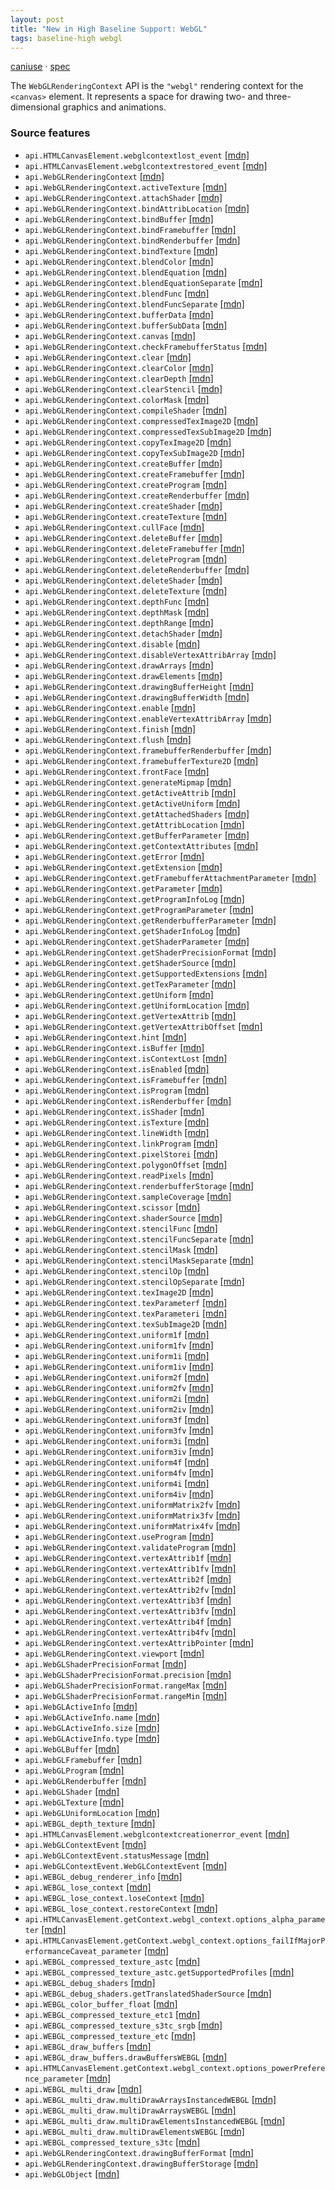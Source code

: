 ```yaml
---
layout: post
title: "New in High Baseline Support: WebGL"
tags: baseline-high webgl
---
```


[caniuse](https://caniuse.com/?search=webgl) · [spec](https://registry.khronos.org/webgl/specs/latest/1.0/)

The `WebGLRenderingContext` API is the `"webgl"` rendering context for the `<canvas>` element. It represents a space for drawing two- and three-dimensional graphics and animations.

### Source features

- ``api.HTMLCanvasElement.webglcontextlost_event`` [[mdn]](https://https://developer.mozilla.org/en-US/search?q=api.HTMLCanvasElement.webglcontextlost_event)
- ``api.HTMLCanvasElement.webglcontextrestored_event`` [[mdn]](https://https://developer.mozilla.org/en-US/search?q=api.HTMLCanvasElement.webglcontextrestored_event)
- ``api.WebGLRenderingContext`` [[mdn]](https://https://developer.mozilla.org/en-US/search?q=api.WebGLRenderingContext)
- ``api.WebGLRenderingContext.activeTexture`` [[mdn]](https://https://developer.mozilla.org/en-US/search?q=api.WebGLRenderingContext.activeTexture)
- ``api.WebGLRenderingContext.attachShader`` [[mdn]](https://https://developer.mozilla.org/en-US/search?q=api.WebGLRenderingContext.attachShader)
- ``api.WebGLRenderingContext.bindAttribLocation`` [[mdn]](https://https://developer.mozilla.org/en-US/search?q=api.WebGLRenderingContext.bindAttribLocation)
- ``api.WebGLRenderingContext.bindBuffer`` [[mdn]](https://https://developer.mozilla.org/en-US/search?q=api.WebGLRenderingContext.bindBuffer)
- ``api.WebGLRenderingContext.bindFramebuffer`` [[mdn]](https://https://developer.mozilla.org/en-US/search?q=api.WebGLRenderingContext.bindFramebuffer)
- ``api.WebGLRenderingContext.bindRenderbuffer`` [[mdn]](https://https://developer.mozilla.org/en-US/search?q=api.WebGLRenderingContext.bindRenderbuffer)
- ``api.WebGLRenderingContext.bindTexture`` [[mdn]](https://https://developer.mozilla.org/en-US/search?q=api.WebGLRenderingContext.bindTexture)
- ``api.WebGLRenderingContext.blendColor`` [[mdn]](https://https://developer.mozilla.org/en-US/search?q=api.WebGLRenderingContext.blendColor)
- ``api.WebGLRenderingContext.blendEquation`` [[mdn]](https://https://developer.mozilla.org/en-US/search?q=api.WebGLRenderingContext.blendEquation)
- ``api.WebGLRenderingContext.blendEquationSeparate`` [[mdn]](https://https://developer.mozilla.org/en-US/search?q=api.WebGLRenderingContext.blendEquationSeparate)
- ``api.WebGLRenderingContext.blendFunc`` [[mdn]](https://https://developer.mozilla.org/en-US/search?q=api.WebGLRenderingContext.blendFunc)
- ``api.WebGLRenderingContext.blendFuncSeparate`` [[mdn]](https://https://developer.mozilla.org/en-US/search?q=api.WebGLRenderingContext.blendFuncSeparate)
- ``api.WebGLRenderingContext.bufferData`` [[mdn]](https://https://developer.mozilla.org/en-US/search?q=api.WebGLRenderingContext.bufferData)
- ``api.WebGLRenderingContext.bufferSubData`` [[mdn]](https://https://developer.mozilla.org/en-US/search?q=api.WebGLRenderingContext.bufferSubData)
- ``api.WebGLRenderingContext.canvas`` [[mdn]](https://https://developer.mozilla.org/en-US/search?q=api.WebGLRenderingContext.canvas)
- ``api.WebGLRenderingContext.checkFramebufferStatus`` [[mdn]](https://https://developer.mozilla.org/en-US/search?q=api.WebGLRenderingContext.checkFramebufferStatus)
- ``api.WebGLRenderingContext.clear`` [[mdn]](https://https://developer.mozilla.org/en-US/search?q=api.WebGLRenderingContext.clear)
- ``api.WebGLRenderingContext.clearColor`` [[mdn]](https://https://developer.mozilla.org/en-US/search?q=api.WebGLRenderingContext.clearColor)
- ``api.WebGLRenderingContext.clearDepth`` [[mdn]](https://https://developer.mozilla.org/en-US/search?q=api.WebGLRenderingContext.clearDepth)
- ``api.WebGLRenderingContext.clearStencil`` [[mdn]](https://https://developer.mozilla.org/en-US/search?q=api.WebGLRenderingContext.clearStencil)
- ``api.WebGLRenderingContext.colorMask`` [[mdn]](https://https://developer.mozilla.org/en-US/search?q=api.WebGLRenderingContext.colorMask)
- ``api.WebGLRenderingContext.compileShader`` [[mdn]](https://https://developer.mozilla.org/en-US/search?q=api.WebGLRenderingContext.compileShader)
- ``api.WebGLRenderingContext.compressedTexImage2D`` [[mdn]](https://https://developer.mozilla.org/en-US/search?q=api.WebGLRenderingContext.compressedTexImage2D)
- ``api.WebGLRenderingContext.compressedTexSubImage2D`` [[mdn]](https://https://developer.mozilla.org/en-US/search?q=api.WebGLRenderingContext.compressedTexSubImage2D)
- ``api.WebGLRenderingContext.copyTexImage2D`` [[mdn]](https://https://developer.mozilla.org/en-US/search?q=api.WebGLRenderingContext.copyTexImage2D)
- ``api.WebGLRenderingContext.copyTexSubImage2D`` [[mdn]](https://https://developer.mozilla.org/en-US/search?q=api.WebGLRenderingContext.copyTexSubImage2D)
- ``api.WebGLRenderingContext.createBuffer`` [[mdn]](https://https://developer.mozilla.org/en-US/search?q=api.WebGLRenderingContext.createBuffer)
- ``api.WebGLRenderingContext.createFramebuffer`` [[mdn]](https://https://developer.mozilla.org/en-US/search?q=api.WebGLRenderingContext.createFramebuffer)
- ``api.WebGLRenderingContext.createProgram`` [[mdn]](https://https://developer.mozilla.org/en-US/search?q=api.WebGLRenderingContext.createProgram)
- ``api.WebGLRenderingContext.createRenderbuffer`` [[mdn]](https://https://developer.mozilla.org/en-US/search?q=api.WebGLRenderingContext.createRenderbuffer)
- ``api.WebGLRenderingContext.createShader`` [[mdn]](https://https://developer.mozilla.org/en-US/search?q=api.WebGLRenderingContext.createShader)
- ``api.WebGLRenderingContext.createTexture`` [[mdn]](https://https://developer.mozilla.org/en-US/search?q=api.WebGLRenderingContext.createTexture)
- ``api.WebGLRenderingContext.cullFace`` [[mdn]](https://https://developer.mozilla.org/en-US/search?q=api.WebGLRenderingContext.cullFace)
- ``api.WebGLRenderingContext.deleteBuffer`` [[mdn]](https://https://developer.mozilla.org/en-US/search?q=api.WebGLRenderingContext.deleteBuffer)
- ``api.WebGLRenderingContext.deleteFramebuffer`` [[mdn]](https://https://developer.mozilla.org/en-US/search?q=api.WebGLRenderingContext.deleteFramebuffer)
- ``api.WebGLRenderingContext.deleteProgram`` [[mdn]](https://https://developer.mozilla.org/en-US/search?q=api.WebGLRenderingContext.deleteProgram)
- ``api.WebGLRenderingContext.deleteRenderbuffer`` [[mdn]](https://https://developer.mozilla.org/en-US/search?q=api.WebGLRenderingContext.deleteRenderbuffer)
- ``api.WebGLRenderingContext.deleteShader`` [[mdn]](https://https://developer.mozilla.org/en-US/search?q=api.WebGLRenderingContext.deleteShader)
- ``api.WebGLRenderingContext.deleteTexture`` [[mdn]](https://https://developer.mozilla.org/en-US/search?q=api.WebGLRenderingContext.deleteTexture)
- ``api.WebGLRenderingContext.depthFunc`` [[mdn]](https://https://developer.mozilla.org/en-US/search?q=api.WebGLRenderingContext.depthFunc)
- ``api.WebGLRenderingContext.depthMask`` [[mdn]](https://https://developer.mozilla.org/en-US/search?q=api.WebGLRenderingContext.depthMask)
- ``api.WebGLRenderingContext.depthRange`` [[mdn]](https://https://developer.mozilla.org/en-US/search?q=api.WebGLRenderingContext.depthRange)
- ``api.WebGLRenderingContext.detachShader`` [[mdn]](https://https://developer.mozilla.org/en-US/search?q=api.WebGLRenderingContext.detachShader)
- ``api.WebGLRenderingContext.disable`` [[mdn]](https://https://developer.mozilla.org/en-US/search?q=api.WebGLRenderingContext.disable)
- ``api.WebGLRenderingContext.disableVertexAttribArray`` [[mdn]](https://https://developer.mozilla.org/en-US/search?q=api.WebGLRenderingContext.disableVertexAttribArray)
- ``api.WebGLRenderingContext.drawArrays`` [[mdn]](https://https://developer.mozilla.org/en-US/search?q=api.WebGLRenderingContext.drawArrays)
- ``api.WebGLRenderingContext.drawElements`` [[mdn]](https://https://developer.mozilla.org/en-US/search?q=api.WebGLRenderingContext.drawElements)
- ``api.WebGLRenderingContext.drawingBufferHeight`` [[mdn]](https://https://developer.mozilla.org/en-US/search?q=api.WebGLRenderingContext.drawingBufferHeight)
- ``api.WebGLRenderingContext.drawingBufferWidth`` [[mdn]](https://https://developer.mozilla.org/en-US/search?q=api.WebGLRenderingContext.drawingBufferWidth)
- ``api.WebGLRenderingContext.enable`` [[mdn]](https://https://developer.mozilla.org/en-US/search?q=api.WebGLRenderingContext.enable)
- ``api.WebGLRenderingContext.enableVertexAttribArray`` [[mdn]](https://https://developer.mozilla.org/en-US/search?q=api.WebGLRenderingContext.enableVertexAttribArray)
- ``api.WebGLRenderingContext.finish`` [[mdn]](https://https://developer.mozilla.org/en-US/search?q=api.WebGLRenderingContext.finish)
- ``api.WebGLRenderingContext.flush`` [[mdn]](https://https://developer.mozilla.org/en-US/search?q=api.WebGLRenderingContext.flush)
- ``api.WebGLRenderingContext.framebufferRenderbuffer`` [[mdn]](https://https://developer.mozilla.org/en-US/search?q=api.WebGLRenderingContext.framebufferRenderbuffer)
- ``api.WebGLRenderingContext.framebufferTexture2D`` [[mdn]](https://https://developer.mozilla.org/en-US/search?q=api.WebGLRenderingContext.framebufferTexture2D)
- ``api.WebGLRenderingContext.frontFace`` [[mdn]](https://https://developer.mozilla.org/en-US/search?q=api.WebGLRenderingContext.frontFace)
- ``api.WebGLRenderingContext.generateMipmap`` [[mdn]](https://https://developer.mozilla.org/en-US/search?q=api.WebGLRenderingContext.generateMipmap)
- ``api.WebGLRenderingContext.getActiveAttrib`` [[mdn]](https://https://developer.mozilla.org/en-US/search?q=api.WebGLRenderingContext.getActiveAttrib)
- ``api.WebGLRenderingContext.getActiveUniform`` [[mdn]](https://https://developer.mozilla.org/en-US/search?q=api.WebGLRenderingContext.getActiveUniform)
- ``api.WebGLRenderingContext.getAttachedShaders`` [[mdn]](https://https://developer.mozilla.org/en-US/search?q=api.WebGLRenderingContext.getAttachedShaders)
- ``api.WebGLRenderingContext.getAttribLocation`` [[mdn]](https://https://developer.mozilla.org/en-US/search?q=api.WebGLRenderingContext.getAttribLocation)
- ``api.WebGLRenderingContext.getBufferParameter`` [[mdn]](https://https://developer.mozilla.org/en-US/search?q=api.WebGLRenderingContext.getBufferParameter)
- ``api.WebGLRenderingContext.getContextAttributes`` [[mdn]](https://https://developer.mozilla.org/en-US/search?q=api.WebGLRenderingContext.getContextAttributes)
- ``api.WebGLRenderingContext.getError`` [[mdn]](https://https://developer.mozilla.org/en-US/search?q=api.WebGLRenderingContext.getError)
- ``api.WebGLRenderingContext.getExtension`` [[mdn]](https://https://developer.mozilla.org/en-US/search?q=api.WebGLRenderingContext.getExtension)
- ``api.WebGLRenderingContext.getFramebufferAttachmentParameter`` [[mdn]](https://https://developer.mozilla.org/en-US/search?q=api.WebGLRenderingContext.getFramebufferAttachmentParameter)
- ``api.WebGLRenderingContext.getParameter`` [[mdn]](https://https://developer.mozilla.org/en-US/search?q=api.WebGLRenderingContext.getParameter)
- ``api.WebGLRenderingContext.getProgramInfoLog`` [[mdn]](https://https://developer.mozilla.org/en-US/search?q=api.WebGLRenderingContext.getProgramInfoLog)
- ``api.WebGLRenderingContext.getProgramParameter`` [[mdn]](https://https://developer.mozilla.org/en-US/search?q=api.WebGLRenderingContext.getProgramParameter)
- ``api.WebGLRenderingContext.getRenderbufferParameter`` [[mdn]](https://https://developer.mozilla.org/en-US/search?q=api.WebGLRenderingContext.getRenderbufferParameter)
- ``api.WebGLRenderingContext.getShaderInfoLog`` [[mdn]](https://https://developer.mozilla.org/en-US/search?q=api.WebGLRenderingContext.getShaderInfoLog)
- ``api.WebGLRenderingContext.getShaderParameter`` [[mdn]](https://https://developer.mozilla.org/en-US/search?q=api.WebGLRenderingContext.getShaderParameter)
- ``api.WebGLRenderingContext.getShaderPrecisionFormat`` [[mdn]](https://https://developer.mozilla.org/en-US/search?q=api.WebGLRenderingContext.getShaderPrecisionFormat)
- ``api.WebGLRenderingContext.getShaderSource`` [[mdn]](https://https://developer.mozilla.org/en-US/search?q=api.WebGLRenderingContext.getShaderSource)
- ``api.WebGLRenderingContext.getSupportedExtensions`` [[mdn]](https://https://developer.mozilla.org/en-US/search?q=api.WebGLRenderingContext.getSupportedExtensions)
- ``api.WebGLRenderingContext.getTexParameter`` [[mdn]](https://https://developer.mozilla.org/en-US/search?q=api.WebGLRenderingContext.getTexParameter)
- ``api.WebGLRenderingContext.getUniform`` [[mdn]](https://https://developer.mozilla.org/en-US/search?q=api.WebGLRenderingContext.getUniform)
- ``api.WebGLRenderingContext.getUniformLocation`` [[mdn]](https://https://developer.mozilla.org/en-US/search?q=api.WebGLRenderingContext.getUniformLocation)
- ``api.WebGLRenderingContext.getVertexAttrib`` [[mdn]](https://https://developer.mozilla.org/en-US/search?q=api.WebGLRenderingContext.getVertexAttrib)
- ``api.WebGLRenderingContext.getVertexAttribOffset`` [[mdn]](https://https://developer.mozilla.org/en-US/search?q=api.WebGLRenderingContext.getVertexAttribOffset)
- ``api.WebGLRenderingContext.hint`` [[mdn]](https://https://developer.mozilla.org/en-US/search?q=api.WebGLRenderingContext.hint)
- ``api.WebGLRenderingContext.isBuffer`` [[mdn]](https://https://developer.mozilla.org/en-US/search?q=api.WebGLRenderingContext.isBuffer)
- ``api.WebGLRenderingContext.isContextLost`` [[mdn]](https://https://developer.mozilla.org/en-US/search?q=api.WebGLRenderingContext.isContextLost)
- ``api.WebGLRenderingContext.isEnabled`` [[mdn]](https://https://developer.mozilla.org/en-US/search?q=api.WebGLRenderingContext.isEnabled)
- ``api.WebGLRenderingContext.isFramebuffer`` [[mdn]](https://https://developer.mozilla.org/en-US/search?q=api.WebGLRenderingContext.isFramebuffer)
- ``api.WebGLRenderingContext.isProgram`` [[mdn]](https://https://developer.mozilla.org/en-US/search?q=api.WebGLRenderingContext.isProgram)
- ``api.WebGLRenderingContext.isRenderbuffer`` [[mdn]](https://https://developer.mozilla.org/en-US/search?q=api.WebGLRenderingContext.isRenderbuffer)
- ``api.WebGLRenderingContext.isShader`` [[mdn]](https://https://developer.mozilla.org/en-US/search?q=api.WebGLRenderingContext.isShader)
- ``api.WebGLRenderingContext.isTexture`` [[mdn]](https://https://developer.mozilla.org/en-US/search?q=api.WebGLRenderingContext.isTexture)
- ``api.WebGLRenderingContext.lineWidth`` [[mdn]](https://https://developer.mozilla.org/en-US/search?q=api.WebGLRenderingContext.lineWidth)
- ``api.WebGLRenderingContext.linkProgram`` [[mdn]](https://https://developer.mozilla.org/en-US/search?q=api.WebGLRenderingContext.linkProgram)
- ``api.WebGLRenderingContext.pixelStorei`` [[mdn]](https://https://developer.mozilla.org/en-US/search?q=api.WebGLRenderingContext.pixelStorei)
- ``api.WebGLRenderingContext.polygonOffset`` [[mdn]](https://https://developer.mozilla.org/en-US/search?q=api.WebGLRenderingContext.polygonOffset)
- ``api.WebGLRenderingContext.readPixels`` [[mdn]](https://https://developer.mozilla.org/en-US/search?q=api.WebGLRenderingContext.readPixels)
- ``api.WebGLRenderingContext.renderbufferStorage`` [[mdn]](https://https://developer.mozilla.org/en-US/search?q=api.WebGLRenderingContext.renderbufferStorage)
- ``api.WebGLRenderingContext.sampleCoverage`` [[mdn]](https://https://developer.mozilla.org/en-US/search?q=api.WebGLRenderingContext.sampleCoverage)
- ``api.WebGLRenderingContext.scissor`` [[mdn]](https://https://developer.mozilla.org/en-US/search?q=api.WebGLRenderingContext.scissor)
- ``api.WebGLRenderingContext.shaderSource`` [[mdn]](https://https://developer.mozilla.org/en-US/search?q=api.WebGLRenderingContext.shaderSource)
- ``api.WebGLRenderingContext.stencilFunc`` [[mdn]](https://https://developer.mozilla.org/en-US/search?q=api.WebGLRenderingContext.stencilFunc)
- ``api.WebGLRenderingContext.stencilFuncSeparate`` [[mdn]](https://https://developer.mozilla.org/en-US/search?q=api.WebGLRenderingContext.stencilFuncSeparate)
- ``api.WebGLRenderingContext.stencilMask`` [[mdn]](https://https://developer.mozilla.org/en-US/search?q=api.WebGLRenderingContext.stencilMask)
- ``api.WebGLRenderingContext.stencilMaskSeparate`` [[mdn]](https://https://developer.mozilla.org/en-US/search?q=api.WebGLRenderingContext.stencilMaskSeparate)
- ``api.WebGLRenderingContext.stencilOp`` [[mdn]](https://https://developer.mozilla.org/en-US/search?q=api.WebGLRenderingContext.stencilOp)
- ``api.WebGLRenderingContext.stencilOpSeparate`` [[mdn]](https://https://developer.mozilla.org/en-US/search?q=api.WebGLRenderingContext.stencilOpSeparate)
- ``api.WebGLRenderingContext.texImage2D`` [[mdn]](https://https://developer.mozilla.org/en-US/search?q=api.WebGLRenderingContext.texImage2D)
- ``api.WebGLRenderingContext.texParameterf`` [[mdn]](https://https://developer.mozilla.org/en-US/search?q=api.WebGLRenderingContext.texParameterf)
- ``api.WebGLRenderingContext.texParameteri`` [[mdn]](https://https://developer.mozilla.org/en-US/search?q=api.WebGLRenderingContext.texParameteri)
- ``api.WebGLRenderingContext.texSubImage2D`` [[mdn]](https://https://developer.mozilla.org/en-US/search?q=api.WebGLRenderingContext.texSubImage2D)
- ``api.WebGLRenderingContext.uniform1f`` [[mdn]](https://https://developer.mozilla.org/en-US/search?q=api.WebGLRenderingContext.uniform1f)
- ``api.WebGLRenderingContext.uniform1fv`` [[mdn]](https://https://developer.mozilla.org/en-US/search?q=api.WebGLRenderingContext.uniform1fv)
- ``api.WebGLRenderingContext.uniform1i`` [[mdn]](https://https://developer.mozilla.org/en-US/search?q=api.WebGLRenderingContext.uniform1i)
- ``api.WebGLRenderingContext.uniform1iv`` [[mdn]](https://https://developer.mozilla.org/en-US/search?q=api.WebGLRenderingContext.uniform1iv)
- ``api.WebGLRenderingContext.uniform2f`` [[mdn]](https://https://developer.mozilla.org/en-US/search?q=api.WebGLRenderingContext.uniform2f)
- ``api.WebGLRenderingContext.uniform2fv`` [[mdn]](https://https://developer.mozilla.org/en-US/search?q=api.WebGLRenderingContext.uniform2fv)
- ``api.WebGLRenderingContext.uniform2i`` [[mdn]](https://https://developer.mozilla.org/en-US/search?q=api.WebGLRenderingContext.uniform2i)
- ``api.WebGLRenderingContext.uniform2iv`` [[mdn]](https://https://developer.mozilla.org/en-US/search?q=api.WebGLRenderingContext.uniform2iv)
- ``api.WebGLRenderingContext.uniform3f`` [[mdn]](https://https://developer.mozilla.org/en-US/search?q=api.WebGLRenderingContext.uniform3f)
- ``api.WebGLRenderingContext.uniform3fv`` [[mdn]](https://https://developer.mozilla.org/en-US/search?q=api.WebGLRenderingContext.uniform3fv)
- ``api.WebGLRenderingContext.uniform3i`` [[mdn]](https://https://developer.mozilla.org/en-US/search?q=api.WebGLRenderingContext.uniform3i)
- ``api.WebGLRenderingContext.uniform3iv`` [[mdn]](https://https://developer.mozilla.org/en-US/search?q=api.WebGLRenderingContext.uniform3iv)
- ``api.WebGLRenderingContext.uniform4f`` [[mdn]](https://https://developer.mozilla.org/en-US/search?q=api.WebGLRenderingContext.uniform4f)
- ``api.WebGLRenderingContext.uniform4fv`` [[mdn]](https://https://developer.mozilla.org/en-US/search?q=api.WebGLRenderingContext.uniform4fv)
- ``api.WebGLRenderingContext.uniform4i`` [[mdn]](https://https://developer.mozilla.org/en-US/search?q=api.WebGLRenderingContext.uniform4i)
- ``api.WebGLRenderingContext.uniform4iv`` [[mdn]](https://https://developer.mozilla.org/en-US/search?q=api.WebGLRenderingContext.uniform4iv)
- ``api.WebGLRenderingContext.uniformMatrix2fv`` [[mdn]](https://https://developer.mozilla.org/en-US/search?q=api.WebGLRenderingContext.uniformMatrix2fv)
- ``api.WebGLRenderingContext.uniformMatrix3fv`` [[mdn]](https://https://developer.mozilla.org/en-US/search?q=api.WebGLRenderingContext.uniformMatrix3fv)
- ``api.WebGLRenderingContext.uniformMatrix4fv`` [[mdn]](https://https://developer.mozilla.org/en-US/search?q=api.WebGLRenderingContext.uniformMatrix4fv)
- ``api.WebGLRenderingContext.useProgram`` [[mdn]](https://https://developer.mozilla.org/en-US/search?q=api.WebGLRenderingContext.useProgram)
- ``api.WebGLRenderingContext.validateProgram`` [[mdn]](https://https://developer.mozilla.org/en-US/search?q=api.WebGLRenderingContext.validateProgram)
- ``api.WebGLRenderingContext.vertexAttrib1f`` [[mdn]](https://https://developer.mozilla.org/en-US/search?q=api.WebGLRenderingContext.vertexAttrib1f)
- ``api.WebGLRenderingContext.vertexAttrib1fv`` [[mdn]](https://https://developer.mozilla.org/en-US/search?q=api.WebGLRenderingContext.vertexAttrib1fv)
- ``api.WebGLRenderingContext.vertexAttrib2f`` [[mdn]](https://https://developer.mozilla.org/en-US/search?q=api.WebGLRenderingContext.vertexAttrib2f)
- ``api.WebGLRenderingContext.vertexAttrib2fv`` [[mdn]](https://https://developer.mozilla.org/en-US/search?q=api.WebGLRenderingContext.vertexAttrib2fv)
- ``api.WebGLRenderingContext.vertexAttrib3f`` [[mdn]](https://https://developer.mozilla.org/en-US/search?q=api.WebGLRenderingContext.vertexAttrib3f)
- ``api.WebGLRenderingContext.vertexAttrib3fv`` [[mdn]](https://https://developer.mozilla.org/en-US/search?q=api.WebGLRenderingContext.vertexAttrib3fv)
- ``api.WebGLRenderingContext.vertexAttrib4f`` [[mdn]](https://https://developer.mozilla.org/en-US/search?q=api.WebGLRenderingContext.vertexAttrib4f)
- ``api.WebGLRenderingContext.vertexAttrib4fv`` [[mdn]](https://https://developer.mozilla.org/en-US/search?q=api.WebGLRenderingContext.vertexAttrib4fv)
- ``api.WebGLRenderingContext.vertexAttribPointer`` [[mdn]](https://https://developer.mozilla.org/en-US/search?q=api.WebGLRenderingContext.vertexAttribPointer)
- ``api.WebGLRenderingContext.viewport`` [[mdn]](https://https://developer.mozilla.org/en-US/search?q=api.WebGLRenderingContext.viewport)
- ``api.WebGLShaderPrecisionFormat`` [[mdn]](https://https://developer.mozilla.org/en-US/search?q=api.WebGLShaderPrecisionFormat)
- ``api.WebGLShaderPrecisionFormat.precision`` [[mdn]](https://https://developer.mozilla.org/en-US/search?q=api.WebGLShaderPrecisionFormat.precision)
- ``api.WebGLShaderPrecisionFormat.rangeMax`` [[mdn]](https://https://developer.mozilla.org/en-US/search?q=api.WebGLShaderPrecisionFormat.rangeMax)
- ``api.WebGLShaderPrecisionFormat.rangeMin`` [[mdn]](https://https://developer.mozilla.org/en-US/search?q=api.WebGLShaderPrecisionFormat.rangeMin)
- ``api.WebGLActiveInfo`` [[mdn]](https://https://developer.mozilla.org/en-US/search?q=api.WebGLActiveInfo)
- ``api.WebGLActiveInfo.name`` [[mdn]](https://https://developer.mozilla.org/en-US/search?q=api.WebGLActiveInfo.name)
- ``api.WebGLActiveInfo.size`` [[mdn]](https://https://developer.mozilla.org/en-US/search?q=api.WebGLActiveInfo.size)
- ``api.WebGLActiveInfo.type`` [[mdn]](https://https://developer.mozilla.org/en-US/search?q=api.WebGLActiveInfo.type)
- ``api.WebGLBuffer`` [[mdn]](https://https://developer.mozilla.org/en-US/search?q=api.WebGLBuffer)
- ``api.WebGLFramebuffer`` [[mdn]](https://https://developer.mozilla.org/en-US/search?q=api.WebGLFramebuffer)
- ``api.WebGLProgram`` [[mdn]](https://https://developer.mozilla.org/en-US/search?q=api.WebGLProgram)
- ``api.WebGLRenderbuffer`` [[mdn]](https://https://developer.mozilla.org/en-US/search?q=api.WebGLRenderbuffer)
- ``api.WebGLShader`` [[mdn]](https://https://developer.mozilla.org/en-US/search?q=api.WebGLShader)
- ``api.WebGLTexture`` [[mdn]](https://https://developer.mozilla.org/en-US/search?q=api.WebGLTexture)
- ``api.WebGLUniformLocation`` [[mdn]](https://https://developer.mozilla.org/en-US/search?q=api.WebGLUniformLocation)
- ``api.WEBGL_depth_texture`` [[mdn]](https://https://developer.mozilla.org/en-US/search?q=api.WEBGL_depth_texture)
- ``api.HTMLCanvasElement.webglcontextcreationerror_event`` [[mdn]](https://https://developer.mozilla.org/en-US/search?q=api.HTMLCanvasElement.webglcontextcreationerror_event)
- ``api.WebGLContextEvent`` [[mdn]](https://https://developer.mozilla.org/en-US/search?q=api.WebGLContextEvent)
- ``api.WebGLContextEvent.statusMessage`` [[mdn]](https://https://developer.mozilla.org/en-US/search?q=api.WebGLContextEvent.statusMessage)
- ``api.WebGLContextEvent.WebGLContextEvent`` [[mdn]](https://https://developer.mozilla.org/en-US/search?q=api.WebGLContextEvent.WebGLContextEvent)
- ``api.WEBGL_debug_renderer_info`` [[mdn]](https://https://developer.mozilla.org/en-US/search?q=api.WEBGL_debug_renderer_info)
- ``api.WEBGL_lose_context`` [[mdn]](https://https://developer.mozilla.org/en-US/search?q=api.WEBGL_lose_context)
- ``api.WEBGL_lose_context.loseContext`` [[mdn]](https://https://developer.mozilla.org/en-US/search?q=api.WEBGL_lose_context.loseContext)
- ``api.WEBGL_lose_context.restoreContext`` [[mdn]](https://https://developer.mozilla.org/en-US/search?q=api.WEBGL_lose_context.restoreContext)
- ``api.HTMLCanvasElement.getContext.webgl_context.options_alpha_parameter`` [[mdn]](https://https://developer.mozilla.org/en-US/search?q=api.HTMLCanvasElement.getContext.webgl_context.options_alpha_parameter)
- ``api.HTMLCanvasElement.getContext.webgl_context.options_failIfMajorPerformanceCaveat_parameter`` [[mdn]](https://https://developer.mozilla.org/en-US/search?q=api.HTMLCanvasElement.getContext.webgl_context.options_failIfMajorPerformanceCaveat_parameter)
- ``api.WEBGL_compressed_texture_astc`` [[mdn]](https://https://developer.mozilla.org/en-US/search?q=api.WEBGL_compressed_texture_astc)
- ``api.WEBGL_compressed_texture_astc.getSupportedProfiles`` [[mdn]](https://https://developer.mozilla.org/en-US/search?q=api.WEBGL_compressed_texture_astc.getSupportedProfiles)
- ``api.WEBGL_debug_shaders`` [[mdn]](https://https://developer.mozilla.org/en-US/search?q=api.WEBGL_debug_shaders)
- ``api.WEBGL_debug_shaders.getTranslatedShaderSource`` [[mdn]](https://https://developer.mozilla.org/en-US/search?q=api.WEBGL_debug_shaders.getTranslatedShaderSource)
- ``api.WEBGL_color_buffer_float`` [[mdn]](https://https://developer.mozilla.org/en-US/search?q=api.WEBGL_color_buffer_float)
- ``api.WEBGL_compressed_texture_etc1`` [[mdn]](https://https://developer.mozilla.org/en-US/search?q=api.WEBGL_compressed_texture_etc1)
- ``api.WEBGL_compressed_texture_s3tc_srgb`` [[mdn]](https://https://developer.mozilla.org/en-US/search?q=api.WEBGL_compressed_texture_s3tc_srgb)
- ``api.WEBGL_compressed_texture_etc`` [[mdn]](https://https://developer.mozilla.org/en-US/search?q=api.WEBGL_compressed_texture_etc)
- ``api.WEBGL_draw_buffers`` [[mdn]](https://https://developer.mozilla.org/en-US/search?q=api.WEBGL_draw_buffers)
- ``api.WEBGL_draw_buffers.drawBuffersWEBGL`` [[mdn]](https://https://developer.mozilla.org/en-US/search?q=api.WEBGL_draw_buffers.drawBuffersWEBGL)
- ``api.HTMLCanvasElement.getContext.webgl_context.options_powerPreference_parameter`` [[mdn]](https://https://developer.mozilla.org/en-US/search?q=api.HTMLCanvasElement.getContext.webgl_context.options_powerPreference_parameter)
- ``api.WEBGL_multi_draw`` [[mdn]](https://https://developer.mozilla.org/en-US/search?q=api.WEBGL_multi_draw)
- ``api.WEBGL_multi_draw.multiDrawArraysInstancedWEBGL`` [[mdn]](https://https://developer.mozilla.org/en-US/search?q=api.WEBGL_multi_draw.multiDrawArraysInstancedWEBGL)
- ``api.WEBGL_multi_draw.multiDrawArraysWEBGL`` [[mdn]](https://https://developer.mozilla.org/en-US/search?q=api.WEBGL_multi_draw.multiDrawArraysWEBGL)
- ``api.WEBGL_multi_draw.multiDrawElementsInstancedWEBGL`` [[mdn]](https://https://developer.mozilla.org/en-US/search?q=api.WEBGL_multi_draw.multiDrawElementsInstancedWEBGL)
- ``api.WEBGL_multi_draw.multiDrawElementsWEBGL`` [[mdn]](https://https://developer.mozilla.org/en-US/search?q=api.WEBGL_multi_draw.multiDrawElementsWEBGL)
- ``api.WEBGL_compressed_texture_s3tc`` [[mdn]](https://https://developer.mozilla.org/en-US/search?q=api.WEBGL_compressed_texture_s3tc)
- ``api.WebGLRenderingContext.drawingBufferFormat`` [[mdn]](https://https://developer.mozilla.org/en-US/search?q=api.WebGLRenderingContext.drawingBufferFormat)
- ``api.WebGLRenderingContext.drawingBufferStorage`` [[mdn]](https://https://developer.mozilla.org/en-US/search?q=api.WebGLRenderingContext.drawingBufferStorage)
- ``api.WebGLObject`` [[mdn]](https://https://developer.mozilla.org/en-US/search?q=api.WebGLObject)
